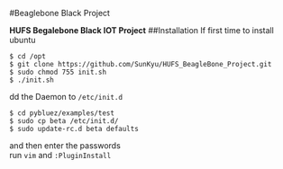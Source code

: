 #Beaglebone Black Project

**HUFS Begalebone Black IOT Project**
##Installation
If first time to install ubuntu  
```
$ cd /opt
$ git clone https://github.com/SunKyu/HUFS_BeagleBone_Project.git
$ sudo chmod 755 init.sh
$ ./init.sh
```


dd the Daemon to `/etc/init.d`
```
$ cd pybluez/examples/test  
$ sudo cp beta /etc/init.d/  
$ sudo update-rc.d beta defaults  
```

and then enter the passwords  
run `vim` and `:PluginInstall`

